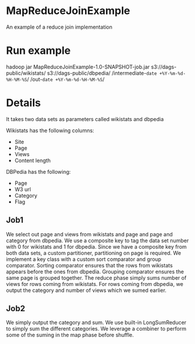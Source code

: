 # MapReduceJoinExample
An example of a reduce join implementation

# Run example
hadoop jar MapReduceJoinExample-1.0-SNAPSHOT-job.jar s3://dags-public/wikistats/ s3://dags-public/dbpedia/ /intermediate-`date +%Y-%m-%d-%H-%M-%S`/ /out-`date +%Y-%m-%d-%H-%M-%S`/

# Details
It takes two data sets as parameters called wikistats and dbpedia

Wikistats has the following columns:
* Site
* Page
* Views
* Content length

DBPedia has the following:
* Page
* W3 url
* Category
* Flag

## Job1
We select out page and views from wikistats and page and page and category from dbpedia. We use a composite key to tag the data set number with 0 for wikistats and 1 for dbpedia.
Since we have a composite key from both data sets, a custom partitioner, partitioning on page is required.
We implement a key class with a custom sort comparator and group comparator. 
Sorting comparator ensures that the rows from wikistats appears before the ones from dbpedia.
Grouping comparator ensures the same page is grouped together.
The reduce phase simply sums number of views for rows coming from wikistats. For rows coming from dbpedia, we output the category and number of views which we sumed earlier.

## Job2
We simply output the category and sum. We use built-in LongSumReducer to simply sum the different categories. We leverage a combiner to perform some of the suming in the map phase before shuffle.